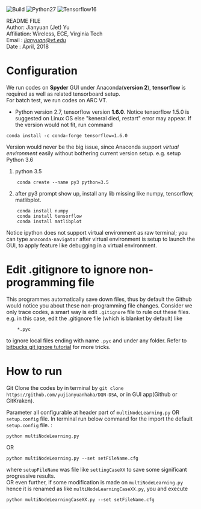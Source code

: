 ![Build](https://travis-ci.org/pemami4911/POMDPy.svg?branch=master) ![Python27](https://img.shields.io/badge/python-2.7-blue.svg) ![Tensorflow16](https://img.shields.io/badge/tensorflow-1.6-blue.svg)

README FILE  
Author: Jianyuan (Jet) Yu  
Affiliation: Wireless, ECE, Virginia Tech  
Email : *jianyuan@vt.edu*  
Date  : April, 2018 


# Configuration  
We run codes on **Spyder** GUI under Anaconda(**version 2**), **tensorflow** is required as well as related tensorboard setup.  
For batch test, we run codes on ARC VT. 
* Python version 2.7, tensorflow version **1.6.0**. Notice tensorflow 1.5.0 is suggested on Linux OS else "keneral died, restart" error may appear. If the version would not fit, run command 
```
conda install -c conda-forge tensorflow=1.6.0
```  
Version would never be the big issue, since Anaconda support *virtual environment* easily without bothering current version setup.
e.g. setup Python 3.6    
1. python 3.5   
```
    conda create --name py3 python=3.5
```  
2. after py3 prompt show up, install any lib missing like numpy, tensorflow, matlibplot.  
``` 
    conda install numpy
    conda install tensorflow
    conda install matlibplot
```
Notice ipython does not support virtual environment as raw terminal; you can type `anaconda-navigator` after virtual environment is setup to launch the GUI, to apply feature like debugging in a virtual environment.


# Edit .gitignore to ignore non-programming file
This programmes automatically save down files, thus by default the Github would notice you about these non-programming file changes. Consider we only trace codes, a smart way is edit `.gitignore` file to rule out these files. e.g. in this case, edit  the .gitignore file (which is blanket by default) like 
``` shell
    *.pyc
``` 
to ignore local files ending with name `.pyc` and under any folder.  Refer to [bitbucks git ignore tutorial](https://www.atlassian.com/git/tutorials/saving-changes/gitignore) for more tricks.

# How to run
Git Clone the codes by in terminal by `git clone https://github.com/yujianyuanhaha/DQN-DSA`, or in GUI app(Github or GitKraken). 


Parameter all configurable at header part of `multiNodeLearning.py` OR `setup.config` file. 
In terminal run below command for the import the default `setup.config` file. :  
```
python multiNodeLearning.py
```
 
OR
```
python multiNodeLearning.py --set setFileName.cfg
```
where `setupFileName` was file like `settingCaseXX` to save some significant progressive results.  
OR even further, if some modification is made on ```multiNodeLearning.py``` hence it is renamed as like `multiNodeLearningCaseXX.py`, you and execute
```
python multiNodeLearningCaseXX.py --set setFileName.cfg
```